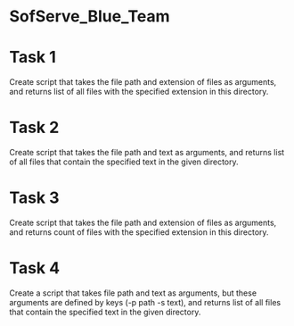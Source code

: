 # SofServe_Blue_Team

# Task 1
Create script that takes the file path and extension of files as arguments,
and returns list of all files with the specified extension in this directory.

# Task 2
Create script that takes the file path and text  as arguments,
and returns list of all files that contain the specified text in the given directory.

# Task 3
Create script that takes the file path and extension of files as arguments,
and returns count of files with the specified extension in this directory.

# Task 4
Create a script that takes file path and text as arguments, but these arguments are defined by keys (-p path -s text), 
and returns list of all files that contain the specified text in the given directory.
